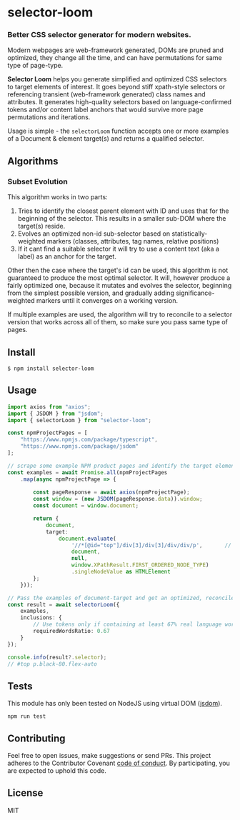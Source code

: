 # selector-loom

### Better CSS selector generator for modern websites.

Modern webpages are web-framework generated, DOMs are pruned and optimized, they change all the time, and can have permutations for same type of page-type.

**Selector Loom** helps you generate simplified and optimized CSS selectors to target elements of interest. It goes beyond stiff xpath-style selectors or referencing transient (web-framework generated) class names and attributes. It generates high-quality selectors based on language-confirmed tokens and/or content label anchors that would survive more page permutations and iterations.

Usage is simple - the `selectorLoom` function accepts one or more examples of a Document & element target(s) and returns a qualified selector.


## Algorithms

### Subset Evolution

This algorithm works in two parts:

1. Tries to identify the closest parent element with ID and uses that for the beginning of the selector. This results in a smaller sub-DOM where the target(s) reside. 
2. Evolves an optimized non-id sub-selector based on statistically-weighted markers (classes, attributes, tag names, relative positions)
3. If it cant find a suitable selector it will try to use a content text (aka a label) as an anchor for the target.

Other then the case where the target's id can be used, this algorithm is not guaranteed to produce the most optimal selector. It will, however produce a fairly optimized one, because it mutates and evolves the selector, beginning from the simplest possible version, and gradually adding significance-weighted markers until it converges on a working version.  

If multiple examples are used, the algorithm will try to reconcile to a selector version that works across all of them, so make sure you pass same type of pages.


## Install

```
$ npm install selector-loom
```

## Usage

```typescript
import axios from "axios";
import { JSDOM } from "jsdom";
import { selectorLoom } from "selector-loom";

const npmProjectPages = [
    "https://www.npmjs.com/package/typescript",
    "https://www.npmjs.com/package/jsdom"
];

// scrape some example NPM product pages and identify the target element on each
const examples = await Promise.all(npmProjectPages
    .map(async npmProjectPage => {
        
        const pageResponse = await axios(npmProjectPage);
        const window = (new JSDOM(pageResponse.data)).window;
        const document = window.document;

        return {
            document,
            target:
                document.evaluate(
                    '//*[@id="top"]/div[3]/div[3]/div/div/p',       // downloads number xpath
                    document,
                    null,
                    window.XPathResult.FIRST_ORDERED_NODE_TYPE)
                    .singleNodeValue as HTMLElement
        };
    }));

// Pass the examples of document-target and get an optimized, reconciled selector 
const result = await selectorLoom({
    examples,
    inclusions: {
        // Use tokens only if containing at least 67% real language words
        requiredWordsRatio: 0.67
    }
});

console.info(result?.selector);
// #top p.black-80.flex-auto
```

## Tests

This module has only been tested on NodeJS using virtual DOM ([jsdom](https://www.npmjs.com/package/jsdom)).

```
npm run test
```

## Contributing

Feel free to open issues, make suggestions or send PRs. This project adheres to the Contributor Covenant [code of conduct](http://contributor-covenant.org/). By participating, you are expected to uphold this code.

## License

MIT